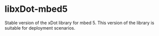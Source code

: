 # libxDot-mbed5
Stable version of the xDot library for mbed 5. This version of the library is suitable for deployment scenarios. 
